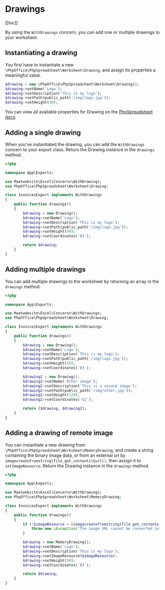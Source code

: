 # Drawings

[[toc]]

By using the `WithDrawings` concern, you can add one or multiple drawings to your worksheet.

## Instantiating a drawing
You first have to instantiate a new `\PhpOffice\PhpSpreadsheet\Worksheet\Drawing`, and assign its properties a meaningful value.

```php
$drawing = new \PhpOffice\PhpSpreadsheet\Worksheet\Drawing();
$drawing->setName('Logo');
$drawing->setDescription('This is my logo');
$drawing->setPath(public_path('/img/logo.jpg'));
$drawing->setHeight(90);
```

You can view all available properties for Drawing on the [PhpSpreadsheet docs](https://phpspreadsheet.readthedocs.io/en/latest/topics/recipes/#add-a-drawing-to-a-worksheet).

## Adding a single drawing
When you've instantiated the drawing, you can add the `WithDrawings` concern to your export class. Return the Drawing instance in the `drawings` method.

```php
<?php

namespace App\Exports;

use Maatwebsite\Excel\Concerns\WithDrawings;
use PhpOffice\PhpSpreadsheet\Worksheet\Drawing;

class InvoicesExport implements WithDrawings
{
    public function drawings()
    {
        $drawing = new Drawing();
        $drawing->setName('Logo');
        $drawing->setDescription('This is my logo');
        $drawing->setPath(public_path('/img/logo.jpg'));
        $drawing->setHeight(90);
        $drawing->setCoordinates('B3');

        return $drawing;
    }
}
```

## Adding multiple drawings
You can add multiple drawings to the worksheet by returning an array in the `drawings` method.

```php
<?php

namespace App\Exports;

use Maatwebsite\Excel\Concerns\WithDrawings;
use PhpOffice\PhpSpreadsheet\Worksheet\Drawing;

class InvoicesExport implements WithDrawings
{
    public function drawings()
    {
        $drawing = new Drawing();
        $drawing->setName('Logo');
        $drawing->setDescription('This is my logo');
        $drawing->setPath(public_path('/img/logo.jpg'));
        $drawing->setHeight(50);
        $drawing->setCoordinates('B3');

        $drawing2 = new Drawing();
        $drawing2->setName('Other image');
        $drawing2->setDescription('This is a second image');
        $drawing2->setPath(public_path('/img/other.jpg'));
        $drawing2->setHeight(120);
        $drawing2->setCoordinates('G2');

        return [$drawing, $drawing2];
    }
}
```

## Adding a drawing of remote image
You can instantiate a new drawing from `\PhpOffice\PhpSpreadsheet\Worksheet\MemoryDrawing`, and create a string containing the binary image data, or from an external url by `imagecreatefromstring(file_get_contents($url))`, then assign it to `setImageResource`. Return the Drawing instance in the `drawings` method.

```php
<?php

namespace App\Exports;

use Maatwebsite\Excel\Concerns\WithDrawings;
use PhpOffice\PhpSpreadsheet\Worksheet\MemoryDrawing;

class InvoicesExport implements WithDrawings
{
    public function drawings()
    {
        if (!$imageResource = @imagecreatefromstring(file_get_contents('http://example.jpg'))) {
            throw new \Exception('The image URL cannot be converted into an image resource.');
        }

        $drawing = new MemoryDrawing();
        $drawing->setName('Logo');
        $drawing->setDescription('This is my logo');
        $drawing->setImageResource($imageResource);
        $drawing->setHeight(90);
        $drawing->setCoordinates('B3');

        return $drawing;
    }
}
```

